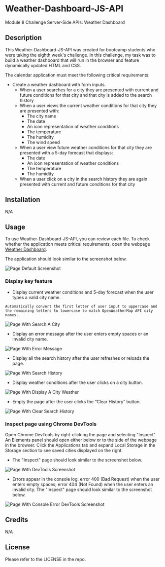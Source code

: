# Weather-Dashboard-JS-API
Module 8 Challenge Server-Side APIs: Weather Dashboard

## Description 

This Weather-Dashboard-JS-API was created for bootcamp students who were taking the eighth week's challenge. In this challenge, my task was to build a weather dashboard that will run in the browser and feature dynamically updated HTML and CSS.

The calendar application must meet the following critical requirements:

* Create a weather dashboard with form inputs.
  * When a user searches for a city they are presented with current and future conditions for that city and that city is added to the search history
  * When a user views the current weather conditions for that city they are presented with:
    * The city name
    * The date
    * An icon representation of weather conditions
    * The temperature
    * The humidity
    * The wind speed
  * When a user view future weather conditions for that city they are presented with a 5-day forecast that displays:
    * The date
    * An icon representation of weather conditions
    * The temperature
    * The humidity
  * When a user click on a city in the search history they are again presented with current and future conditions for that city

## Installation

N/A

## Usage 

To use Weather-Dashboard-JS-API,  you can review each file. 
To check whether the application meets critical requirements, open the webpage [Weather Dashboard](https://qingh2o.github.io/Weather-Dashboard-JS-API/). 

The application should look similar to the screenshot below. 

![Page Default Screenshot](./screenshots/default_screen.png)

### Display key feature

* Display current weather conditions and 5-day forecast when the user types a valid city name.
```text
Automatically convert the first letter of user input to uppercase and the remaining letters to lowercase to match OpenWeatherMap API city names.
```
![Page With Search A City](./screenshots/search_a_city.png)

* Display an error message after the user enters empty spaces or an invalid city name.

![Page With Error Message](./screenshots/error_message.png)

* Display all the search history after the user refreshes or reloads the page.

![Page With Search History](./screenshots/refresh_page.png)

* Display weather conditions after the user clicks on a city button.

![Page With Display A City Weather](./screenshots/search_history.png)

*  Empty the page after the user clicks the “Clear History” button.

![Page With Clear Search History](./screenshots/clear_history.png)

### Inspect page using Chrome DevTools

Open Chrome DevTools by right-clicking the page and selecting "Inspect". An Elements panel should open either below or to the side of the webpage in the browser. Click the Applications tab and expand Local Storage in the Storage section to see saved cities displayed on the right.

*  The "Inspect" page should look similar to the screenshot below.

![Page With DevTools Screenshot](./screenshots/inspect_page_dev.png)

*  Errors appear in the console log: error 400 (Bad Request) when the user enters empty spaces; error 404 (Not Found) when the user enters an invalid city. The "Inspect" page should look similar to the screenshot below.

![Page With Console Error  DevTools Screenshot](./screenshots/console_error.png)


## Credits

N/A

## License

Please refer to the LICENSE in the repo.
